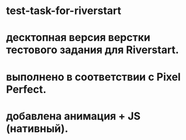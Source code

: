 # test-task-for-riverstart
# десктопная версия верстки тестового задания для Riverstart.
# выполнено в соответствии с Pixel Perfect.
# добавлена анимация + JS (нативный).
